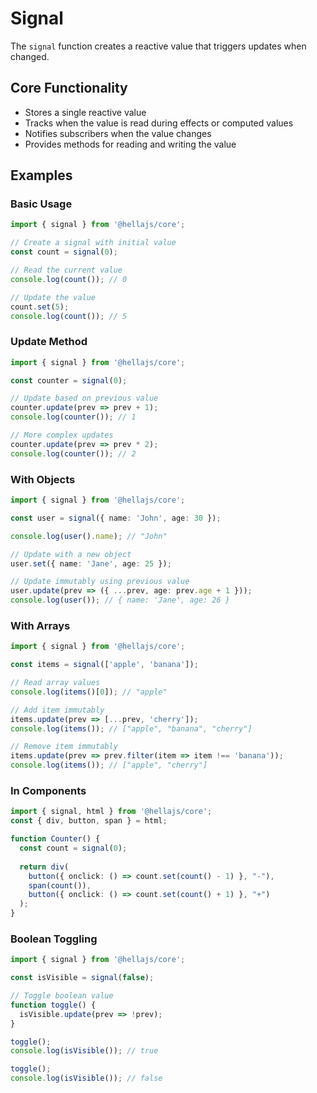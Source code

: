 # Signal

The `signal` function creates a reactive value that triggers updates when changed.

## Core Functionality

- Stores a single reactive value
- Tracks when the value is read during effects or computed values
- Notifies subscribers when the value changes
- Provides methods for reading and writing the value

## Examples

### Basic Usage

```typescript
import { signal } from '@hellajs/core';

// Create a signal with initial value
const count = signal(0);

// Read the current value
console.log(count()); // 0

// Update the value
count.set(5);
console.log(count()); // 5
```

### Update Method

```typescript
import { signal } from '@hellajs/core';

const counter = signal(0);

// Update based on previous value
counter.update(prev => prev + 1);
console.log(counter()); // 1

// More complex updates
counter.update(prev => prev * 2);
console.log(counter()); // 2
```

### With Objects

```typescript
import { signal } from '@hellajs/core';

const user = signal({ name: 'John', age: 30 });

console.log(user().name); // "John"

// Update with a new object
user.set({ name: 'Jane', age: 25 });

// Update immutably using previous value
user.update(prev => ({ ...prev, age: prev.age + 1 }));
console.log(user()); // { name: 'Jane', age: 26 }
```

### With Arrays

```typescript
import { signal } from '@hellajs/core';

const items = signal(['apple', 'banana']);

// Read array values
console.log(items()[0]); // "apple"

// Add item immutably
items.update(prev => [...prev, 'cherry']);
console.log(items()); // ["apple", "banana", "cherry"]

// Remove item immutably
items.update(prev => prev.filter(item => item !== 'banana'));
console.log(items()); // ["apple", "cherry"]
```

### In Components

```typescript
import { signal, html } from '@hellajs/core';
const { div, button, span } = html;

function Counter() {
  const count = signal(0);
  
  return div(
    button({ onclick: () => count.set(count() - 1) }, "-"),
    span(count()),
    button({ onclick: () => count.set(count() + 1) }, "+")
  );
}
```

### Boolean Toggling

```typescript
import { signal } from '@hellajs/core';

const isVisible = signal(false);

// Toggle boolean value
function toggle() {
  isVisible.update(prev => !prev);
}

toggle();
console.log(isVisible()); // true

toggle();
console.log(isVisible()); // false
```
